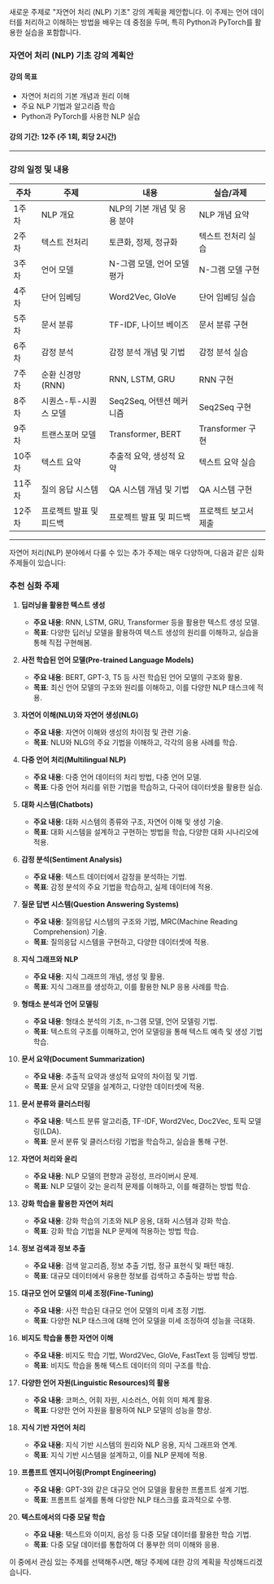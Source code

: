 새로운 주제로 "자연어 처리 (NLP) 기초" 강의 계획을 제안합니다. 이 주제는 언어 데이터를 처리하고 이해하는 방법을 배우는 데 중점을 두며, 특히 Python과 PyTorch를 활용한 실습을 포함합니다.

### 자연어 처리 (NLP) 기초 강의 계획안

#### 강의 목표
- 자연어 처리의 기본 개념과 원리 이해
- 주요 NLP 기법과 알고리즘 학습
- Python과 PyTorch를 사용한 NLP 실습

#### 강의 기간: 12주 (주 1회, 회당 2시간)

---

### 강의 일정 및 내용

| 주차 | 주제 | 내용 | 실습/과제 |
|------|------|------|-----------|
| 1주차 | NLP 개요 | NLP의 기본 개념 및 응용 분야 | NLP 개념 요약 |
| 2주차 | 텍스트 전처리 | 토큰화, 정제, 정규화 | 텍스트 전처리 실습 |
| 3주차 | 언어 모델 | N-그램 모델, 언어 모델 평가 | N-그램 모델 구현 |
| 4주차 | 단어 임베딩 | Word2Vec, GloVe | 단어 임베딩 실습 |
| 5주차 | 문서 분류 | TF-IDF, 나이브 베이즈 | 문서 분류 구현 |
| 6주차 | 감정 분석 | 감정 분석 개념 및 기법 | 감정 분석 실습 |
| 7주차 | 순환 신경망 (RNN) | RNN, LSTM, GRU | RNN 구현 |
| 8주차 | 시퀀스-투-시퀀스 모델 | Seq2Seq, 어텐션 메커니즘 | Seq2Seq 구현 |
| 9주차 | 트랜스포머 모델 | Transformer, BERT | Transformer 구현 |
| 10주차 | 텍스트 요약 | 추출적 요약, 생성적 요약 | 텍스트 요약 실습 |
| 11주차 | 질의 응답 시스템 | QA 시스템 개념 및 기법 | QA 시스템 구현 |
| 12주차 | 프로젝트 발표 및 피드백 | 프로젝트 발표 및 피드백 | 프로젝트 보고서 제출 |

---
자연어 처리(NLP) 분야에서 다룰 수 있는 추가 주제는 매우 다양하며, 다음과 같은 심화 주제들이 있습니다:

### 추천 심화 주제

1. **딥러닝을 활용한 텍스트 생성**
   - **주요 내용**: RNN, LSTM, GRU, Transformer 등을 활용한 텍스트 생성 모델.
   - **목표**: 다양한 딥러닝 모델을 활용하여 텍스트 생성의 원리를 이해하고, 실습을 통해 직접 구현해봄.

2. **사전 학습된 언어 모델(Pre-trained Language Models)**
   - **주요 내용**: BERT, GPT-3, T5 등 사전 학습된 언어 모델의 구조와 활용.
   - **목표**: 최신 언어 모델의 구조와 원리를 이해하고, 이를 다양한 NLP 태스크에 적용.

3. **자연어 이해(NLU)와 자연어 생성(NLG)**
   - **주요 내용**: 자연어 이해와 생성의 차이점 및 관련 기술.
   - **목표**: NLU와 NLG의 주요 기법을 이해하고, 각각의 응용 사례를 학습.

4. **다중 언어 처리(Multilingual NLP)**
   - **주요 내용**: 다중 언어 데이터의 처리 방법, 다중 언어 모델.
   - **목표**: 다중 언어 처리를 위한 기법을 학습하고, 다국어 데이터셋을 활용한 실습.

5. **대화 시스템(Chatbots)**
   - **주요 내용**: 대화 시스템의 종류와 구조, 자연어 이해 및 생성 기술.
   - **목표**: 대화 시스템을 설계하고 구현하는 방법을 학습, 다양한 대화 시나리오에 적용.

6. **감정 분석(Sentiment Analysis)**
   - **주요 내용**: 텍스트 데이터에서 감정을 분석하는 기법.
   - **목표**: 감정 분석의 주요 기법을 학습하고, 실제 데이터에 적용.

7. **질문 답변 시스템(Question Answering Systems)**
   - **주요 내용**: 질의응답 시스템의 구조와 기법, MRC(Machine Reading Comprehension) 기술.
   - **목표**: 질의응답 시스템을 구현하고, 다양한 데이터셋에 적용.

8. **지식 그래프와 NLP**
   - **주요 내용**: 지식 그래프의 개념, 생성 및 활용.
   - **목표**: 지식 그래프를 생성하고, 이를 활용한 NLP 응용 사례를 학습.


9. **형태소 분석과 언어 모델링**
   - **주요 내용**: 형태소 분석의 기초, n-그램 모델, 언어 모델링 기법.
   - **목표**: 텍스트의 구조를 이해하고, 언어 모델링을 통해 텍스트 예측 및 생성 기법 학습.

10. **문서 요약(Document Summarization)**
    - **주요 내용**: 추출적 요약과 생성적 요약의 차이점 및 기법.
    - **목표**: 문서 요약 모델을 설계하고, 다양한 데이터셋에 적용.

11. **문서 분류와 클러스터링**
    - **주요 내용**: 텍스트 분류 알고리즘, TF-IDF, Word2Vec, Doc2Vec, 토픽 모델링(LDA).
    - **목표**: 문서 분류 및 클러스터링 기법을 학습하고, 실습을 통해 구현.

12. **자연어 처리와 윤리**
    - **주요 내용**: NLP 모델의 편향과 공정성, 프라이버시 문제.
    - **목표**: NLP 모델이 갖는 윤리적 문제를 이해하고, 이를 해결하는 방법 학습.

13. **강화 학습을 활용한 자연어 처리**
    - **주요 내용**: 강화 학습의 기초와 NLP 응용, 대화 시스템과 강화 학습.
    - **목표**: 강화 학습 기법을 NLP 문제에 적용하는 방법 학습.

14. **정보 검색과 정보 추출**
    - **주요 내용**: 검색 알고리즘, 정보 추출 기법, 정규 표현식 및 패턴 매칭.
    - **목표**: 대규모 데이터에서 유용한 정보를 검색하고 추출하는 방법 학습.

15. **대규모 언어 모델의 미세 조정(Fine-Tuning)**
    - **주요 내용**: 사전 학습된 대규모 언어 모델의 미세 조정 기법.
    - **목표**: 다양한 NLP 태스크에 대해 언어 모델을 미세 조정하여 성능을 극대화.

16. **비지도 학습을 통한 자연어 이해**
    - **주요 내용**: 비지도 학습 기법, Word2Vec, GloVe, FastText 등 임베딩 방법.
    - **목표**: 비지도 학습을 통해 텍스트 데이터의 의미 구조를 학습.

17. **다양한 언어 자원(Linguistic Resources)의 활용**
    - **주요 내용**: 코퍼스, 어휘 자원, 시소러스, 어휘 의미 체계 활용.
    - **목표**: 다양한 언어 자원을 활용하여 NLP 모델의 성능을 향상.

18. **지식 기반 자연어 처리**
    - **주요 내용**: 지식 기반 시스템의 원리와 NLP 응용, 지식 그래프와 연계.
    - **목표**: 지식 기반 시스템을 설계하고, 이를 NLP 문제에 적용.

19. **프롬프트 엔지니어링(Prompt Engineering)**
    - **주요 내용**: GPT-3와 같은 대규모 언어 모델을 활용한 프롬프트 설계 기법.
    - **목표**: 프롬프트 설계를 통해 다양한 NLP 태스크를 효과적으로 수행.

20. **텍스트에서의 다중 모달 학습**
    - **주요 내용**: 텍스트와 이미지, 음성 등 다중 모달 데이터를 활용한 학습 기법.
    - **목표**: 다중 모달 데이터를 통합하여 더 풍부한 의미 이해와 응용.

이 중에서 관심 있는 주제를 선택해주시면, 해당 주제에 대한 강의 계획을 작성해드리겠습니다.